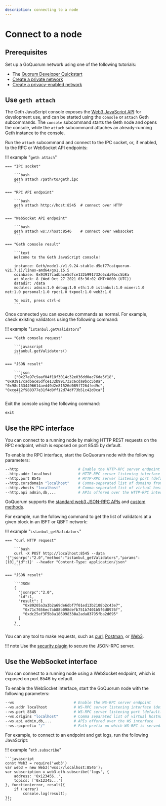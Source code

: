 ```yaml
---
description: connecting to a node
---
```


# Connect to a node

## Prerequisites

Set up a GoQuorum network using one of the following tutorials:

* The [Quorum Developer Quickstart](../tutorials/quorum-dev-quickstart/getting-started.md)
* [Create a private network](../tutorials/private-network/create-ibft-network.md)
* [Create a privacy-enabled network](../tutorials/create-privacy-enabled-network.md)

## Use `geth attach`

The Geth JavaScript console exposes the [Web3 JavaScript API](https://web3js.readthedocs.io/en/v1.2.9/) for development
use, and can be started using the `console` or `attach` Geth subcommands.
The `console` subcommand starts the Geth node and opens the console, while the `attach` subcommand attaches an
already-running Geth instance to the console.

Run the `attach` subcommand and connect to the IPC socket, or, if enabled, to the RPC or WebSocket API endpoints:

!!! example "`geth attach`"

    === "IPC socket"

        ```bash
        geth attach /path/to/geth.ipc
        ```

    === "RPC API endpoint"

        ```bash
        geth attach http://host:8545  # connect over HTTP
        ```

    === "WebSocket API endpoint"

        ```bash
        geth attach ws://host:8546    # connect over websocket
        ```

    === "Geth console result"

        ```text
        Welcome to the Geth JavaScript console!

        instance: Geth/node1-/v1.9.24-stable-d5ef77ca(quorum-v21.7.1)/linux-amd64/go1.15.5
        coinbase: 0x93917cadbace5dfce132b991732c6cda9bcc5b8a
        at block: 8 (Wed Oct 27 2021 03:36:02 GMT+0000 (UTC))
        datadir: /data
        modules: admin:1.0 debug:1.0 eth:1.0 istanbul:1.0 miner:1.0 net:1.0 personal:1.0 rpc:1.0 txpool:1.0 web3:1.0

        To exit, press ctrl-d
        ```

Once connected you can execute commands as normal.
For example, check existing validators using the following command:

!!! example "`istanbul.getValidators`"

    === "Geth console request"

        ```javascript
        istanbul.getValidators()
        ```

    === "JSON result"

        ```json
        ["0x27a97c9aaf04f18f3014c32e036dd0ac76da5f18", "0x93917cadbace5dfce132b991732c6cda9bcc5b8a", "0x98c1334496614aed49d2e81526d089f7264fed9c", "0xce412f988377e31f4d0ff12d74df73b51c42d0ca"]
        ```

Exit the console using the following command:

```javascript
exit
```

## Use the RPC interface

You can connect to a running node by making HTTP REST requests on the RPC endpoint, which is exposed on port 8545 by default.

To enable the RPC interface, start the GoQuorum node with the following parameters:

```bash
--http                           # Enable the HTTP-RPC server endpoint
--http.addr localhost            # HTTP-RPC server listening interface (default: "localhost")
--http.port 8545                 # HTTP-RPC server listening port (default: 8545)
--http.corsdomain "localhost"    # Comma-separated list of domains from which to accept cross origin requests (browser enforced)
--http.vhosts "localhost"        # Comma-separated list of virtual hostnames from which to accept requests (server enforced). Accepts '*' wildcard.
--http.api admin,db,...          # APIs offered over the HTTP-RPC interface
```

GoQuorum supports the [standard web3 JSON-RPC APIs](https://geth.ethereum.org/docs/rpc/server) and [custom methods](../reference/api-methods.md).

For example, run the following command to get the list of validators at a given block in an IBFT or QBFT network:

!!! example "`istanbul_getValidators`"

    === "curl HTTP request"

        ```bash
        curl -X POST http://localhost:8545 --data '{"jsonrpc":"2.0","method":"istanbul_getValidators","params":[10],"id":1}' --header "Content-Type: application/json"
        ```

    === "JSON result"

        ```JSON
        {
          "jsonrpc":"2.0",
          "id":1,
          "result": [
            "0x89205a3a3b2a69de6dbf7f01ed13b2108b2c43e7",
            "0x71c7656ec7ab88b098defb751b7401b5f6d8976f",
            "0xdc25ef3F5b8a186998338a2ada83795fba2d695"
          ]
        }
        ```

You can any tool to make requests, such as [curl](https://curl.se/), [Postman](https://www.postman.com/), or
[Web3](https://web3js.readthedocs.io/en/latest/).

!!! note
    Use the [security plugin](../develop/json-rpc-apis.md) to secure the JSON-RPC server.

## Use the WebSocket interface

You can connect to a running node using a WebSocket endpoint, which is exposed on port 8546 by default.

To enable the WebSocket interface, start the GoQuorum node with the following parameters:

```bash
--ws                           # Enable the WS-RPC server endpoint
--ws.addr localhost            # WS-RPC server listening interface (default: "localhost")
--ws.port 8545                 # WS-RPC server listening port (default: 8545)
--ws.origins "localhost"       # Comma separated list of virtual hostnames from which to accept requests (server enforced). Accepts '*' wildcard
--ws.api admin,db,...          # APIs offered over the WS interface
--ws.rpcprefix "/"             # Path prefix on which WS-RPC is served. Use '/' to serve on all paths.
```

For example, to connect to an endpoint and get logs, run the following JavaScript:

!!! example "`eth.subscribe`"

    ```javascript
    const Web3 = require('web3')
    var web3 = new Web3('wss://localhost:8546');
    var subscription = web3.eth.subscribe('logs', {
        address: '0x123456..',
        topics: ['0x12345...']
    }, function(error, result){
        if (!error)
            console.log(result);
    });
    ```
